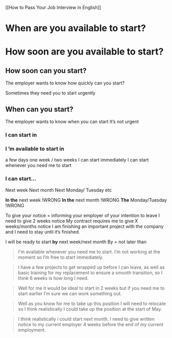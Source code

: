 [[How to Pass Your Job Interview in English]]
# When are you available to start?

# How soon are you available to start?

## How soon can you start?
The employer wants to know how quickly can you start?

Sometimes they need you to start urgently

## When can you start?
The employer wants to know when you can start
It’s not urgent

### I can start in
### I ’m available to start in

a few days
one week / two weeks
I can start immediately
I can start whenever you need me to start

### I can start...

Next week
Next month
Next Monday/ Tuesday etc

**In the** next week !WRONG
**In the** next month !WRONG
**The** Monday/Tuesday !WRONG


To give your notice = informing your employer of your intention to leave
I need to give 2 weeks notice
My contract requires me to give X weeks/months notice
I am finishing an important project with the company and I need to stay until it’s finished.

I will be ready to start **by** next week/next month
By = not later than

>I'm available whenever you need me to start. I’m not working at the moment so I’m free to start immediately.

>I have a few projects to get wrapped up before I can leave, as well as basic training for my replacement to ensure a smooth transition, so I think 6 weeks is how long I need.

>Well for me it would be ideal to start in 2 weeks but if you need me to start earlier I’m sure we can work something out.

>Well as you know for me to take up this position I will need to relocate so I think realistically I could take up the position at the start of May.

>I think realistically i could start next month. I need to give written notice to my current employer 4 weeks before the end of my current employment.


